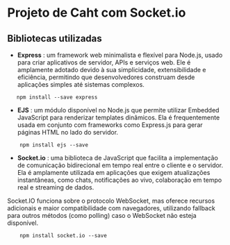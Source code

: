 # Projeto de Caht com Socket.io


## Bibliotecas utilizadas

 - **Express** : um framework web minimalista e flexível para Node.js, usado para criar aplicativos de servidor, APIs e serviços web. Ele é amplamente adotado devido à sua simplicidade, extensibilidade e eficiência, permitindo que desenvolvedores construam desde aplicações simples até sistemas complexos.
 ```
    npm install --save express
```
 - **EJS** : um módulo disponível no Node.js que permite utilizar Embedded JavaScript para renderizar templates dinâmicos. Ela é frequentemente usada em conjunto com frameworks como Express.js para gerar páginas HTML no lado do servidor.
```
    npm install ejs --save
```

 - **Socket.io** : uma biblioteca de JavaScript que facilita a implementação de comunicação bidirecional em tempo real entre o cliente e o servidor. Ela é amplamente utilizada em aplicações que exigem atualizações instantâneas, como chats, notificações ao vivo, colaboração em tempo real e streaming de dados.

Socket.IO funciona sobre o protocolo WebSocket, mas oferece recursos adicionais e maior compatibilidade com navegadores, utilizando fallback para outros métodos (como polling) caso o WebSocket não esteja disponível.
```
    npm install socket.io --save
```
